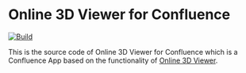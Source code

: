 # Online 3D Viewer for Confluence

[![Build](https://github.com/kovacsv/Online3DViewerConfluence/actions/workflows/build.yml/badge.svg)](https://github.com/kovacsv/Online3DViewerConfluence/actions/workflows/build.yml)

This is the source code of Online 3D Viewer for Confluence which is a Confluence App based on the functionality of [Online 3D Viewer](https://github.com/kovacsv/Online3DViewer).
